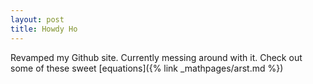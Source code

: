 ```yaml
---
layout: post
title: Howdy Ho
---
```


Revamped my Github site. Currently messing around with it.
Check out some of these sweet [equations]({% link _mathpages/arst.md %})